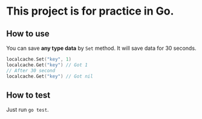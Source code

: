 # This project is for practice in Go.


## How to use

You can save **any type data** by `Set` method. It will save data for 30 seconds.

```go
localcache.Set("key", 1)
localcache.Get("key") // Got 1
// After 30 second
localcache.Get("key") // Got nil
```

## How to test

Just run `go test`.